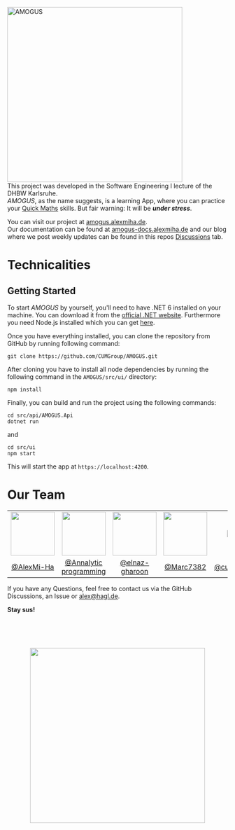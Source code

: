 <img width=400 alt="AMOGUS" src="https://user-images.githubusercontent.com/61502536/231878394-adbab12c-ccf8-43e4-a6ff-cdf0c603a067.png"></img><br>
This project was developed in the Software Engineering I lecture of the DHBW Karlsruhe.<br>
_AMOGUS_, as the name suggests, is a learning App, where you can practice your [Quick Maths](https://youtu.be/N1TetLavxuA?t=15) skills. But fair warning: It will be __*under stress*__.

You can visit our project at <a href="http://amogus.alexmiha.de">amogus.alexmiha.de<a>.<br>
Our documentation can be found at <a href="http://amogus-docs.alexmiha.de">amogus-docs.alexmiha.de</a> and our blog where we post weekly updates can be found in this repos <a href="https://github.com/CUMGroup/AMOGUS/discussions">Discussions</a> tab.

# Technicalities
## Getting Started
To start _AMOGUS_ by yourself, you'll need to have .NET 6 installed on your machine. You can download it from the [official .NET website](https://dotnet.microsoft.com/en-us/download/dotnet/6.0). Furthermore you need Node.js installed which you can get [here](https://nodejs.org/).

Once you have everything installed, you can clone the repository from GitHub by running following command:
```console
git clone https://github.com/CUMGroup/AMOGUS.git 
```
After cloning you have to install all node dependencies by running the following command in the `AMOGUS/src/ui/` directory:
```console
npm install
```
Finally, you can build and run the project using the following commands:
```console
cd src/api/AMOGUS.Api
dotnet run
```
and
```console
cd src/ui
npm start
```
This will start the app at `https://localhost:4200`.

# Our Team

<table>
<tr>
<td align="center"><img src="https://avatars.githubusercontent.com/u/61502536?v=4" width="100px"></img></td>
<td align="center"><img src="https://avatars.githubusercontent.com/u/97878953?v=4" width="100px"></img></td>
<td align="center"><img src="https://avatars.githubusercontent.com/u/90132658?v=4" width="100px"></img></td>
<td align="center"><img src="https://avatars.githubusercontent.com/u/65330698?v=4" width="100px"></img></td>
<td align="center"><img src="https://avatars.githubusercontent.com/u/147487079?v=4"></img></td>
</tr>
<tr>
<td align="center"><a align="center" href="https://github.com/AlexMi-Ha">@AlexMi-Ha</a></td>
<td align="center"><a align="center" href="https://github.com/Annalytic-programming">@Annalytic<br>programming</a></td>
<td align="center"><a align="center" href="https://github.com/elnaz-gharoon">@elnaz-gharoon</a></td>
<td align="center"><a align="center" href="https://github.com/Marc738">@Marc7382</a></td>
<td align="center"><a align="center" href="https://github.com/culmets">@culmets</a></td>
</tr>
</table>
If you have any Questions, feel free to contact us via the GitHub Discussions, an Issue or <a href="mailto:alex@hagl.de">alex@hagl.de</a>.


**Stay sus!**

<br><br><br>
<div align="center">
  <img align="center" width=400 src="https://user-images.githubusercontent.com/97878953/204599762-d342b183-e457-4b44-8039-b9d26cfcbbf6.gif"></img>
</div>
